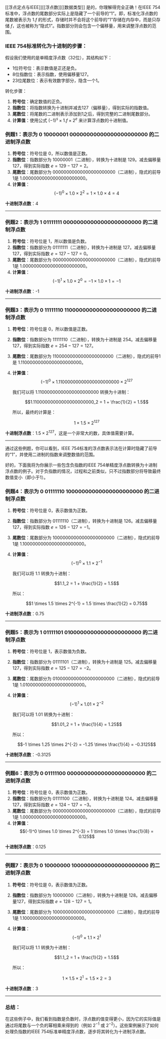 [[浮点定点与IEEE]][[浮点数]][[数据类型]]
是的，你理解得完全正确！在IEEE 754标准中，浮点数的尾数部分实际上是隐藏了一个前导的“1”。即，标准化浮点数的尾数被表示为 $1.f$ 的形式，存储时并不会将这个前导的“1”存储在内存中，而是只存储 $f$，这也被称为“隐式1”。指数部分则会包含一个偏移量，用来调整浮点数的范围。

### IEEE 754标准转化为十进制的步骤：
假设我们使用的是单精度浮点数（32位），其结构如下：
- 1位符号位：表示数值是正还是负。
- 8位指数位：表示指数，使用偏移量127。
- 23位尾数位：表示有效数字部分，隐含一个1。

转化步骤：
1. **符号位**：确定数值的正负。
2. **指数位**：将指数转换为十进制并减去127（偏移量），得到实际的指数值。
3. **尾数位**：将尾数的二进制表示添加到1之后，得到完整的二进制尾数部分。
4. **计算值**：使用公式 $(-1)^s \times 1.f \times 2^e$ 来计算浮点数的十进制值。

### 例题1：表示为 0 10000001 00000000000000000000000 的二进制浮点数

1. **符号位**：符号位是 0，所以数值是正数。
2. **指数位**：指数部分为 10000001（二进制），转换为十进制是 129。减去偏移量127，得到实际指数 $e = 129 - 127 = 2$。
3. **尾数位**：尾数部分为 00000000000000000000000（二进制），隐式的前导1是 $1.00000000000000000000000$。
4. **计算值**：
   $$(-1)^0 \times 1.0 \times 2^2 = 1 \times 1.0 \times 4 = 4$$

**十进制浮点数**：4

---

### 例题2：表示为 1 01111111 00000000000000000000000 的二进制浮点数

1. **符号位**：符号位是 1，所以数值是负数。
2. **指数位**：指数部分为 01111111（二进制），转换为十进制是 127。减去偏移量127，得到实际指数 $e = 127 - 127 = 0$。
3. **尾数位**：尾数部分为 00000000000000000000000（二进制），隐式的前导1是 $1.00000000000000000000000$。
4. **计算值**：
   $$(-1)^1 \times 1.0 \times 2^0 = -1 \times 1.0 \times 1 = -1$$

**十进制浮点数**：-1

---

### 例题3：表示为 0 11111110 11000000000000000000000 的二进制浮点数

1. **符号位**：符号位是 0，所以数值是正数。
2. **指数位**：指数部分为 11111110（二进制），转换为十进制是 254。减去偏移量127，得到实际指数 $e = 254 - 127 = 127$。
3. **尾数位**：尾数部分为 11000000000000000000000（二进制），隐式的前导1是 $1.11000000000000000000000$。
4. **计算值**：
   $$(-1)^0 \times 1.11000000000000000000000 \times 2^{127}$$

   我们可以将 $1.11000000000000000000000$ 转换为十进制：

   $$1.11000000000000000000000_2 = 1 + \frac{1}{2} = 1.5$$

   所以，最终的计算是：

   $$1 \times 1.5 \times 2^{127}$$

**十进制浮点数**：$1.5 \times 2^{127}$，这是一个非常大的数，具体值需要计算。

---

通过这些例题，你可以看到，IEEE 754标准的浮点数表示法在计算时隐藏了前导的“1”，并使用二进制的指数来调整数值的范围。

好的，下面我将为你展示一些包含负指数的IEEE 754单精度浮点数转换为十进制浮点数的例子。对于负指数的情况，过程和之前类似，只不过指数部分将导致最终数值变小（即小于1）。

### 例题4：表示为 0 01111110 10000000000000000000000 的二进制浮点数

1. **符号位**：符号位是 0，表示数值为正数。
2. **指数位**：指数部分为 01111110（二进制），转换为十进制是 126。减去偏移量127，得到实际指数 $e = 126 - 127 = -1$。
3. **尾数位**：尾数部分为 10000000000000000000000（二进制），隐式的前导1是 $1.10000000000000000000000$。
4. **计算值**：
   $$(-1)^0 \times 1.1 \times 2^{-1}$$

   我们可以将 $1.1$ 转换为十进制：

   $$1.1_2 = 1 + \frac{1}{2} = 1.5$$

   所以：

   $$1 \times 1.5 \times 2^{-1} = 1.5 \times \frac{1}{2} = 0.75$$

**十进制浮点数**：0.75

---

### 例题5：表示为 1 01111101 01000000000000000000000 的二进制浮点数

1. **符号位**：符号位是 1，表示数值为负数。
2. **指数位**：指数部分为 01111101（二进制），转换为十进制是 125。减去偏移量127，得到实际指数 $e = 125 - 127 = -2$。
3. **尾数位**：尾数部分为 01000000000000000000000（二进制），隐式的前导1是 $1.01000000000000000000000$。
4. **计算值**：
   $$(-1)^1 \times 1.01 \times 2^{-2}$$

   我们可以将 $1.01$ 转换为十进制：

   $$1.01_2 = 1 + \frac{1}{4} = 1.25$$

   所以：

   $$-1 \times 1.25 \times 2^{-2} = -1.25 \times \frac{1}{4} = -0.3125$$

**十进制浮点数**：-0.3125

---

### 例题6：表示为 0 01111100 00000000000000000000000 的二进制浮点数

1. **符号位**：符号位是 0，表示数值为正数。
2. **指数位**：指数部分为 01111100（二进制），转换为十进制是 124。减去偏移量127，得到实际指数 $e = 124 - 127 = -3$。
3. **尾数位**：尾数部分为 00000000000000000000000（二进制），隐式的前导1是 $1.00000000000000000000000$。
4. **计算值**：
   $$(-1)^0 \times 1.0 \times 2^{-3} = 1 \times 1.0 \times \frac{1}{8} = 0.125$$

**十进制浮点数**：0.125

---

### 例题7：表示为 0 10000000 10000000000000000000000 的二进制浮点数

1. **符号位**：符号位是 0，表示数值为正数。
2. **指数位**：指数部分为 10000000（二进制），转换为十进制是 128。减去偏移量127，得到实际指数 $e = 128 - 127 = 1$。
3. **尾数位**：尾数部分为 10000000000000000000000（二进制），隐式的前导1是 $1.10000000000000000000000$。
4. **计算值**：
   $$(-1)^0 \times 1.1 \times 2^1$$

   我们可以将 $1.1$ 转换为十进制：

   $$1.1_2 = 1 + \frac{1}{2} = 1.5$$

   所以：

   $$1 \times 1.5 \times 2^1 = 1.5 \times 2 = 3$$

**十进制浮点数**：3

---

### 总结：
在这些例子中，我们看到指数是负数时，浮点数的值变得更小，因为它的实际值是通过将尾数与一个负的幂相乘来得到的（例如 $2^{-1}$ 或 $2^{-2}$）。这些案例展示了如何处理负指数的IEEE 754标准单精度浮点数，逐步将其转化为十进制浮点数。